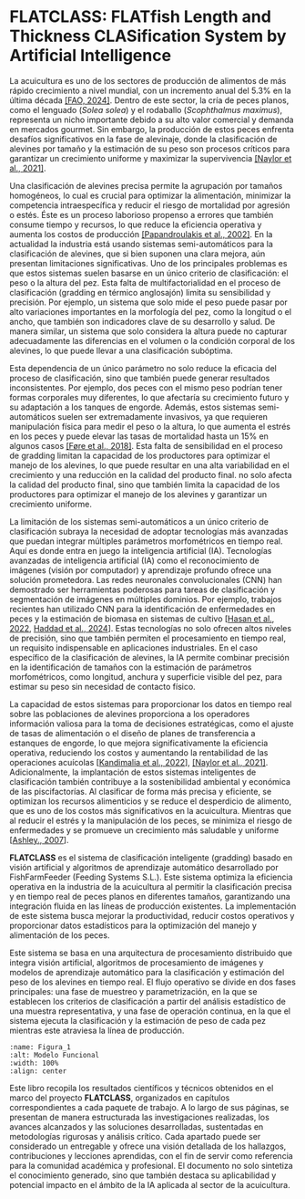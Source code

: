 # FLATCLASS: FLATfish Length and Thickness CLASification System by Artificial Intelligence

La acuicultura es uno de los sectores de producción de alimentos de más rápido crecimiento a nivel
mundial, con un incremento anual del 5.3% en la última década [[FAO, 2024]](https://doi.org/10.4060/cd0683en). Dentro de este sector, la cría de
peces planos, como el lenguado (*Solea solea*) y el rodaballo (*Scophthalmus maximus*), representa un
nicho importante debido a su alto valor comercial y demanda en mercados gourmet. Sin embargo, la
producción de estos peces enfrenta desafíos significativos en la fase de alevinaje, donde la clasificación
de alevines por tamaño y la estimación de su peso son procesos críticos para garantizar un crecimiento
uniforme y maximizar la supervivencia [[Naylor et al., 2021]](https://doi.org/10.1038/s41586-021-03308-6).

Una clasificación de alevines precisa permite la agrupación por tamaños homogéneos, lo cual es crucial para optimizar la alimentación, minimizar la competencia intraespecífica y reducir el riesgo de mortalidad por agresión o estés. Éste es un proceso laborioso propenso a errores que también consume tiempo y recursos, lo que reduce la eficiencia operativa y aumenta los costos de producción [[Papandroulakis et al., 2002]](https://doi.org/10.1016/S0144-8609(01)00091-7). En la actualidad la industria está usando sistemas semi-automáticos para la clasificación de alevines, que si bien suponen una clara mejora, aún presentan limitaciones significativas. Uno de los principales problemas es que estos sistemas suelen basarse en un único criterio de clasificación: el peso o la altura del pez. Esta falta de multifactorialidad en el proceso de clasificación (gradding en térmico anglosajón) limita su sensibilidad y precisión. Por ejemplo, un sistema que solo mide el peso puede pasar por alto variaciones importantes en la morfología del pez, como la longitud o el ancho, que también son indicadores clave de su desarrollo y salud. De manera similar, un sistema que solo considera la altura puede no capturar adecuadamente las diferencias en el volumen o la condición corporal de los alevines, lo que puede llevar a una clasificación subóptima.

Esta dependencia de un único parámetro no solo reduce la eficacia del proceso de clasificación, sino que también puede generar resultados inconsistentes. Por ejemplo, dos peces con el mismo peso podrían tener formas corporales muy diferentes, lo que afectaría su crecimiento futuro y su adaptación a los tanques de engorde. Además, estos sistemas semi-automáticos suelen ser extremadamente invasivos, ya que requieren manipulación física para medir el peso o la altura, lo que aumenta el estrés en los peces y puede elevar las tasas de mortalidad hasta un 15% en algunos casos [[Føre et al., 2018]](https://doi.org/10.1016/j.biosystemseng.2017.10.014). Esta falta de sensibilidad en el proceso de gradding limitan la capacidad de los productores para optimizar el manejo de los alevines, lo que puede resultar en una alta variabilidad en el crecimiento y una reducción en la calidad del producto final. no solo afecta la calidad del producto final, sino que también limita la capacidad de los productores para optimizar el manejo de los alevines y garantizar un crecimiento uniforme.

La limitación de los sistemas semi-automáticos a un único criterio de clasificación subraya la necesidad de adoptar tecnologías más avanzadas que puedan integrar múltiples parámetros morfométricos en tiempo real. Aquí es donde entra en juego la inteligencia artificial (IA). Tecnologías avanzadas de inteligencia artificial (IA) como el reconocimiento de imágenes (visión por computador) y aprendizaje profundo ofrece una solución prometedora. Las redes neuronales convolucionales (CNN) han demostrado ser herramientas poderosas para tareas de clasificación y segmentación de imágenes en múltiples dominios. Por ejemplo, trabajos recientes han utilizado CNN para la identificación de enfermedades en peces y la estimación de biomasa en sistemas de cultivo [[Hasan et al., 2022](https://doi.org/10.22075/ijnaa.2022.5839), [Haddad et al., 2024](https://www.researchgate.net/publication/384679490_A_Convolutional_Neural_Network_Approach_for_Precision_Fish_Disease_Detection)]. Estas tecnologías no solo ofrecen altos niveles de precisión, sino que también permiten el procesamiento en tiempo real, un requisito indispensable en aplicaciones industriales. En el caso específico de la clasificación de alevines, la IA permite combinar precisión en la identificación de tamaños con la estimación de parámetros morfométricos, como longitud, anchura y superficie visible del pez, para estimar su peso sin necesidad de contacto físico.

La capacidad de estos sistemas para proporcionar los datos en tiempo real sobre las poblaciones de alevines proporciona a los operadores información valiosa para la toma de decisiones estratégicas, como el ajuste de tasas de alimentación o el diseño de planes de transferencia a estanques de engorde, lo que mejora significativamente la eficiencia operativa, reduciendo los costos y aumentando la rentabilidad de las operaciones acuícolas [[Kandimalia et al., 2022](https://doi.org/10.3389/fmars.2021.823173)], [[Naylor et al., 2021]](https://doi.org/10.1038/s41586-021-03308-6). Adicionalmente, la implantación de estos sistemas inteligentes de clasificación también contribuye a la sostenibilidad ambiental y económica de las piscifactorías. Al clasificar de forma más precisa y eficiente, se optimizan los recursos alimenticios y se reduce el desperdicio de alimento, que es uno de los costos más significativos en la acuicultura. Mientras que al reducir el estrés y la manipulación de los peces, se minimiza el riesgo de enfermedades y se promueve un crecimiento más saludable y uniforme [[Ashley., 2007](https://doi.org/10.1016/j.applanim.2006.09.001)].

**FLATCLASS** es el sistema de clasificación inteligente (gradding) basado en visión artificial y algoritmos de aprendizaje automático desarrollado por FishFarmFeeder (Feeding Systems S.L.). Este sistema optimiza la eficiencia operativa en la industria de la acuicultura al permitir la clasificación precisa y en tiempo real de peces planos en diferentes tamaños, garantizando una integración fluida en las líneas de producción existentes. La implementación de este sistema busca mejorar la productividad, reducir costos operativos y proporcionar datos estadísticos para la optimización del manejo y alimentación de los peces.

Este sistema se basa en una arquitectura de procesamiento distribuido que integra visión artificial, algoritmos de procesamiento de imágenes y modelos de aprendizaje automático para la clasificación y estimación del peso de los alevines en tiempo real. El flujo operativo se divide en dos fases principales: una fase de muestreo y parametrización, en la que se establecen los criterios de clasificación a partir del análisis estadístico de una muestra representativa, y una fase de operación continua, en la que el sistema ejecuta la clasificación y la estimación de peso de cada pez mientras este atraviesa la línea de producción.

```{figure} ./assets/Modelo_funcional.png
:name: Figura_1
:alt: Modelo Funcional
:width: 100%
:align: center
```

Este libro recopila los resultados científicos y técnicos obtenidos en el marco del proyecto **FLATCLASS**, organizados en capítulos correspondientes a cada paquete de trabajo. A lo largo de sus páginas, se presentan de manera estructurada las investigaciones realizadas, los avances alcanzados y las soluciones desarrolladas, sustentadas en metodologías rigurosas y análisis crítico. Cada apartado puede ser considerado un entregable y ofrece una visión detallada de los hallazgos, contribuciones y lecciones aprendidas, con el fin de servir como referencia para la comunidad académica y profesional. El documento no solo sintetiza el conocimiento generado, sino que también destaca su aplicabilidad y potencial impacto en el ámbito de la IA aplicada al sector de la acuicultura.
